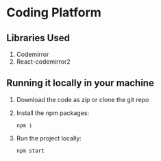 # Coding Platform

## Libraries Used
1. Codemirror
2. React-codemirror2

## Running it locally in your machine

1. Download the code as zip or clone the git repo

2. Install the npm packages:

    `npm i`

3. Run the project locally:

    `npm start`